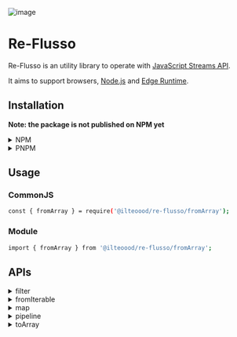 ![image](https://github.com/ilteoood/re-flusso/actions/workflows/ci.yml/badge.svg)

# Re-Flusso

Re-Flusso is an utility library to operate with [JavaScript Streams API](https://developer.mozilla.org/en-US/docs/Web/API/Streams_API).

It aims to support browsers, [Node.js](https://nodejs.org/) and [Edge Runtime](https://edge-runtime.vercel.app/).

## Installation

**Note: the package is not published on NPM yet**

<details>
<summary>NPM</summary>
```bash
npm install @ilteoood/re-flusso
```
</details>

<details>
<summary>PNPM</summary>
```bash
pnpm install @ilteoood/re-flusso
```
</details>

## Usage

### CommonJS
```bash
const { fromArray } = require('@ilteoood/re-flusso/fromArray');
```

### Module
```bash
import { fromArray } from '@ilteoood/re-flusso/fromArray';
```

## APIs

<details>
<summary>filter</summary>

```javascript
import { filter } from '@ilteoood/re-flusso/filter';

.pipeThrough(
    filter((value, index) => value % index === 0)
)
```
</details>

<details>
<summary>fromIterable</summary>

```javascript
import { fromIterable } from '@ilteoood/re-flusso/fromIterable';

// With an array
fromIterable([1, 2, 3])

// With a set
fromIterable(new Set([1, 2, 3]))
```
</details>

<details>
<summary>map</summary>

```javascript
import { map } from '@ilteoood/re-flusso/map';

.pipeThrough(
    map((value, index) => value + index)   
)
```
</details>

<details>
<summary>pipeline</summary>

```javascript
import { pipeline } from '@ilteoood/re-flusso/pipeline';

const destinationArray = [];

await pipeline(
    fromIterable([1, 2, 3]),
    map((value) => value * 2),
    toArray(destinationArray),
);
```
</details>

<details>
<summary>toArray</summary>

```javascript
import { toArray } from '@ilteoood/re-flusso/toArray';

const destinationArray = [];

.pipeTo(
    toArray(destinationArray)
)
```
</details>